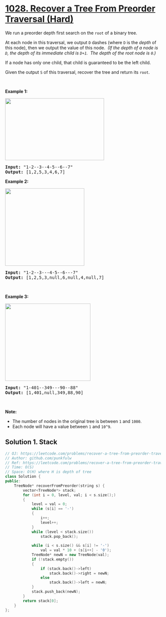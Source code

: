 # [1028. Recover a Tree From Preorder Traversal (Hard)](https://leetcode.com/problems/recover-a-tree-from-preorder-traversal/)

<p>We run a&nbsp;preorder&nbsp;depth first search on the <code>root</code> of a binary tree.</p>

<p>At each node in this traversal, we output <code>D</code> dashes (where <code>D</code> is the <em>depth</em> of this node), then we output the value of this node.&nbsp;&nbsp;<em>(If the depth of a node is <code>D</code>, the depth of its immediate child is <code>D+1</code>.&nbsp; The depth of the root node is <code>0</code>.)</em></p>

<p>If a node has only one child, that child is guaranteed to be the left child.</p>

<p>Given the output <code>S</code> of this traversal, recover the tree and return its <code>root</code>.</p>

<p>&nbsp;</p>

<p><strong>Example 1:</strong></p>

<p><strong><img alt="" src="https://assets.leetcode.com/uploads/2019/04/08/recover-a-tree-from-preorder-traversal.png" style="width: 320px; height: 200px;"></strong></p>

<pre><strong>Input: </strong><span id="example-input-1-1">"1-2--3--4-5--6--7"</span>
<strong>Output: </strong><span id="example-output-1">[1,2,5,3,4,6,7]</span>
</pre>

<div>
<p><strong>Example 2:</strong></p>

<p><strong><img alt="" src="https://assets.leetcode.com/uploads/2019/04/11/screen-shot-2019-04-10-at-114101-pm.png" style="width: 256px; height: 250px;"></strong></p>

<pre><strong>Input: </strong><span id="example-input-2-1">"1-2--3---4-5--6---7"</span>
<strong>Output: </strong><span id="example-output-2">[1,2,5,3,null,6,null,4,null,7]</span></pre>
</div>

<div>
<p>&nbsp;</p>

<div>
<p><strong>Example 3:</strong></p>

<p><span><img alt="" src="https://assets.leetcode.com/uploads/2019/04/11/screen-shot-2019-04-10-at-114955-pm.png" style="width: 276px; height: 250px;"></span></p>

<pre><strong>Input: </strong><span id="example-input-3-1">"1-401--349---90--88"</span>
<strong>Output: </strong><span id="example-output-3">[1,401,null,349,88,90]</span>
</pre>
</div>

<p>&nbsp;</p>

<p><strong>Note:</strong></p>

<ul>
	<li>The number of nodes in the original tree is between <code>1</code> and <code>1000</code>.</li>
	<li>Each node will have a value between <code>1</code> and <code>10^9</code>.</li>
</ul>
</div>


## Solution 1. Stack

```cpp
// OJ: https://leetcode.com/problems/recover-a-tree-from-preorder-traversal/
// Author: github.com/punkfulw
// Ref: https://leetcode.com/problems/recover-a-tree-from-preorder-traversal/discuss/274621/JavaC%2B%2BPython-Iterative-Stack-Solution
// Time: O(S)
// Space: O(H) where H is depth of tree
class Solution {
public:
    TreeNode* recoverFromPreorder(string s) {
        vector<TreeNode*> stack;
        for (int i = 0, level, val; i < s.size();)
        {
            level = val = 0;
            while (s[i] == '-')
            {
                i++;
                level++;
            }
            while (level < stack.size())
                stack.pop_back();
            
            while (i < s.size() && s[i] != '-')
                val = val * 10 + (s[i++] - '0');
            TreeNode* newN = new TreeNode(val);
            if (!stack.empty())
            {
                if (stack.back()->left)
                    stack.back()->right = newN;
                else
                    stack.back()->left = newN;
            }
            stack.push_back(newN);
        }
        return stack[0];
    }
};
```
